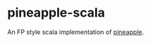 # pineapple-scala
An FP style scala implementation of [pineapple](https://github.com/karminski/pineapple).
